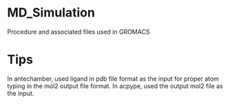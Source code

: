 # MD_Simulation
Procedure and associated files used in GROMACS
# Tips
In antechamber, used ligand in pdb file format as the input for proper atom typing in the mol2 output file format.
In acpype, used the output mol2 file as the input.
